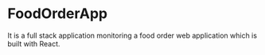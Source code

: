 # FoodOrderApp
It is a full stack application monitoring a food order web application which is built with React.

